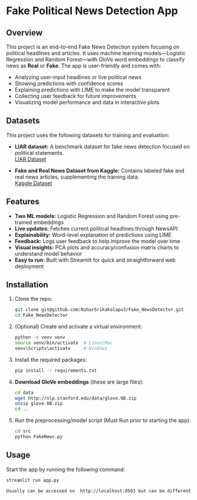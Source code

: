 # Fake Political News Detection App

## Overview
This project is  an end-to-end Fake News Detection system focusing on political headlines and articles. It uses machine learning models—Logistic Regression and Random Forest—with GloVe word embeddings to classify news as **Real** or **Fake**. The app is user-friendly and comes with:

- Analyzing user-input headlines or live political news
- Showing predictions with confidence scores
- Explaining predictions with LIME to make the model transparent
- Collecting user feedback for future improvements
- Visualizing model performance and data in interactive plots

## Datasets
This project uses the following datasets for training and evaluation:

- **LIAR dataset:** A benchmark dataset for fake news detection focused on political statements.  
  [LIAR Dataset](https://www.cs.ucsb.edu/~william/data/liar_dataset.zip)

- **Fake and Real News Dataset from Kaggle:** Contains labeled fake and real news articles, supplementing the training data.  
  [Kaggle Dataset](https://www.kaggle.com/datasets/clmentbisaillon/fake-and-real-news-dataset)


## Features
- **Two ML models:** Logistic Regression and Random Forest using pre-trained embeddings  
- **Live updates:** Fetches current political headlines through NewsAPI  
- **Explainability:** Word-level explanation of predictions using LIME  
- **Feedback:** Logs user feedback to help improve the model over time  
- **Visual insights:** PCA plots and accuracy/confusion matrix charts to understand model behavior  
- **Easy to run:** Built with Streamlit for quick and straightforward web deployment  

## Installation

1. Clone the repo:
    ```bash
    git clone git@github.com:NiharSrikakolapu3/Fake_NewsDetector.git
    cd Fake_NewsDetector
    ```

2. (Optional) Create and activate a virtual environment:
    ```bash
    python -m venv venv
    source venv/bin/activate  # Linux/Mac
    venv\Scripts\activate     # Windows
    ```

3. Install the required packages:
    ```bash
    pip install -r requirements.txt
    ```

4. **Download GloVe embeddings** (these are large files):  
    ```bash
    cd data
    wget http://nlp.stanford.edu/data/glove.6B.zip
    unzip glove.6B.zip
    cd ..
    ```

5. Run the preprocessing/model script (Must Run prior to starting the app):
    ```bash
    cd src
    python FakeNews.py
    ```

## Usage

Start the app by running the following command:
```bash
streamlit run app.py

Usually can be accessed on  http://localhost:8501 but can be different so check your terminal


